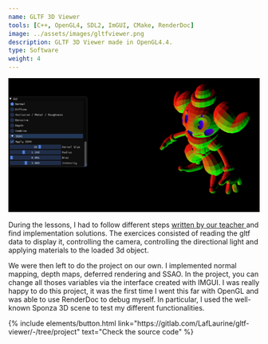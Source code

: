 ```yaml
---
name: GLTF 3D Viewer
tools: [C++, OpenGL4, SDL2, ImGUI, CMake, RenderDoc]
image: ../assets/images/gltfviewer.png
description: GLTF 3D Viewer made in OpenGL4.4.
type: Software
weight: 4
---
```


![GLTF Viewer](../../assets/images/gltfviewer.png)

<p>During the lessons, I had to follow different steps <a href="https://gltf-viewer-tutorial.gitlab.io/" target="_blank"> written by our teacher </a> and find implementation solutions. The exercices consisted of reading the gltf data to display it, controlling the camera, controlling the directional light and applying materials to the loaded 3d object.
</p>

<p>We were then left to do the project on our own. I implemented normal mapping, depth maps, deferred rendering and SSAO. In the project, you can change all thoses variables via the interface created with IMGUI. I was really happy to do this project, it was the first time I went this far with OpenGL and was able to use RenderDoc to debug myself. In particular, I used the well-known Sponza 3D scene to test my different functionalities.</p>

<p class="text-center">
{% include elements/button.html link="https://gitlab.com/LafLaurine/gltf-viewer/-/tree/project" text="Check the source code" %}
</p>